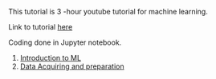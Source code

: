 This tutorial is 3 -hour youtube tutorial for machine learning.

Link to tutorial [here](https://youtu.be/JK776vhqA30)

Coding done in Jupyter notebook.

1. [Introduction to ML](https://github.com/mikemwanga/training-requirements/blob/main/Extra_Training/ML_with_SkillCurb/Introduction_to_ML.md)
2. [Data Acquiring and preparation](https://github.com/mikemwanga/training-requirements/blob/main/Extra_Training/ML_with_SkillCurb/Data_Acquiring.md)